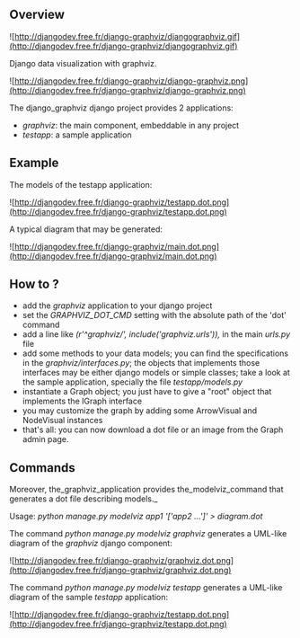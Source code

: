 ## Overview ##
![http://djangodev.free.fr/django-graphviz/djangographviz.gif](http://djangodev.free.fr/django-graphviz/djangographviz.gif)

Django data visualization with graphviz.

![http://djangodev.free.fr/django-graphviz/django-graphviz.png](http://djangodev.free.fr/django-graphviz/django-graphviz.png)


The django\_graphviz django project provides 2 applications:
  * _graphviz_: the main component, embeddable in any project
  * _testapp_: a sample application


## Example ##
The models of the testapp application:

![http://djangodev.free.fr/django-graphviz/testapp.dot.png](http://djangodev.free.fr/django-graphviz/testapp.dot.png)

A typical diagram that may be generated:

![http://djangodev.free.fr/django-graphviz/main.dot.png](http://djangodev.free.fr/django-graphviz/main.dot.png)

## How to ? ##

  * add the _graphviz_ application to your django project
  * set the _GRAPHVIZ\_DOT\_CMD_ setting with the absolute path of the 'dot' command
  * add a line like  _(r'^graphviz/', include('graphviz.urls')),_ in the main _urls.py_ file
  * add some methods to your data models; you can find the specifications in the _graphviz/interfaces.py_; the objects that implements those interfaces may be either django models or simple classes; take a look at the sample application, specially the file _testapp/models.py_
  * instantiate a Graph object; you just have to give a "root" object that implements the IGraph interface
  * you may customize the graph by adding some ArrowVisual and NodeVisual instances
  * that's all: you can now download a dot file or an image from the Graph admin page.


## Commands ##
Moreover, the\_graphviz_application provides the_modelviz_command that generates a dot file describing models._

Usage: _python manage.py modelviz app1 '['app2 ...']' > diagram.dot_

The command _python manage.py modelviz graphviz_ generates a UML-like diagram of the _graphviz_ django component:

![http://djangodev.free.fr/django-graphviz/graphviz.dot.png](http://djangodev.free.fr/django-graphviz/graphviz.dot.png)

The command _python manage.py modelviz testapp_ generates a UML-like diagram of the sample _testapp_ application:

![http://djangodev.free.fr/django-graphviz/testapp.dot.png](http://djangodev.free.fr/django-graphviz/testapp.dot.png)